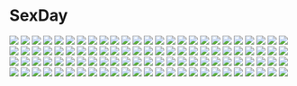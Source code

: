 # SexDay
![](https://konachan.com/jpeg/a9d72bc44506087f4ff69df113d5f60d/Konachan.com%20-%20268599%20black_hair%20catgirl%20dress%20fang%20final_fantasy%20final_fantasy_xiv%20hat%20miqo%27te%20red_eyes%20romana%20short_hair%20staff%20tail%20white.jpg)
![](https://konachan.com/jpeg/a7a6662ad70d612ae63c3503caafa71d/Konachan.com%20-%20166500%20ankoromochi%20blonde_hair%20blue_eyes%20blush%20breasts%20censored%20cum%20dress%20game_cg%20night%20nipples%20peassoft%20pussy%20pussy_juice%20satou_satoru%20sex%20skirt%20stars%20wet.jpg)
![](https://konachan.com/image/7ecaab2ec9e53c2d519fac85e96ed9c6/Konachan.com%20-%2067527%20saigado.jpg)
![](https://konachan.com/jpeg/0c0a05d10706f1a2f795820563f40b80/Konachan.com%20-%20288253%20aoi_tori%20bed%20blue_eyes%20blush%20braids%20breasts%20brown_hair%20dress%20koku%20nipples%20panties%20panty_pull%20pantyhose%20pussy%20scan%20skirt_lift%20uncensored%20underwear.jpg)
![](https://konachan.com/image/2de8d0f6ed2f23dbca99e6c2a766d0fe/Konachan.com%20-%20307180%20animal_ears%20baby.g%20bell%20breasts%20cleavage%20erect_nipples%20fire%20gloves%20granblue_fantasy%20long_hair%20magic%20purple_hair%20red_eyes%20tail%20thighhighs.jpg)
![](https://konachan.com/image/dd55cfa4e3c6ac6d88033ba4d87b0b03/Konachan.com%20-%2077096%20all_male%20glasses%20kagamine_len%20male%20vocaloid.jpg)
![](https://konachan.com/image/3414b9ef46fcc00a78b1312e33310e2a/Konachan.com%20-%20184925%20baked_egg_%28pi_tanpapurica8%29%20black_hair%20blue_eyes%20dress%20food%20fruit%20necklace%20original%20ribbons%20strawberry%20twintails.jpg)
![](https://konachan.com/jpeg/a8336608dfdaf365ac8a03eda03cf786/Konachan.com%20-%20148364%20barefoot%20blonde_hair%20brown_eyes%20koujiro_frau%20robotics%3Bnotes%20school_uniform%20tenkuu_nozora%20twintails%20white.jpg)
![](https://konachan.com/image/0edf288153e0c9fadbf840bcea9a2e3a/Konachan.com%20-%20125552%20blue_eyes%20brown_hair%20christmas%20da_capo_dream_x%27mas%20hat%20long_hair%20pink_hair%20santa_costume%20santa_hat%20short_hair%20skirt_lift%20thighhighs.jpg)
![](https://konachan.com/image/f28dcdec110289fbdc72bdea51fb47ab/Konachan.com%20-%2052432%20ikkitousen%20kanu_unchou%20ryofu_housen%20ryuubi_gentoku.jpg)
![](https://konachan.com/image/035b2b5658a32781f5b868f6aa8f3616/Konachan.com%20-%20306163%20bed%20bikini_top%20blush%20brown_hair%20loli%20long_hair%20navel%20nopan%20open_shirt%20original%20purple_eyes%20thighhighs%20twintails%20zuchineru.jpg)
![](https://konachan.com/jpeg/18da743b7f69c81aea9476935cfff2d7/Konachan.com%20-%20280129%20blush%20breast_grab%20breasts%20brown_hair%20close%20cropped%20dd_%28ijigendd%29%20green_eyes%20nipples%20no_bra%20open_shirt%20panties%20panty_pull%20thighhighs%20underwear%20uniform.jpg)
![](https://konachan.com/image/103f939972917ef532dcc58bcd838778/Konachan.com%20-%20115548%20breasts%20censored%20game_cg%20glasses%20nipples%20penis%20sex%20undressing.jpg)
![](https://konachan.com/jpeg/1ef7192122407ddf28bf46ec5c0c597d/Konachan.com%20-%20226764%20anton_fadeev%20duelyst%20logo%20staff%20water.jpg)
![](https://konachan.com/jpeg/abfbbcdabef0648cfc093d6b82af5965/Konachan.com%20-%20157638%20animal_ears%20blue_hair%20breasts%20haik%20mecha%20original%20thighhighs%20yellow_eyes.jpg)
![](https://konachan.com/image/958c38e3fffc23c3068ad34b0bada638/Konachan.com%20-%20216207%20hatsune_miku%20long_hair%20muye%20twintails%20vocaloid.jpg)
![](https://konachan.com/image/d719068a50fca6770d6d322c026c249f/Konachan.com%20-%20199323%20black_hair%20boots%20cross%20long_hair%20necklace%20original%20pixiv_fantasia%20polychromatic%20ponytail%20red_eyes%20sword%20thighhighs%20weapon.jpg)
![](https://konachan.com/jpeg/612ecd967049f1cc6300557763d281d7/Konachan.com%20-%2049148%20ef%20nanao_naru%20school_swimsuit%20shindou_chihiro%20shindou_kei%20swimsuit.jpg)
![](https://konachan.com/image/0bb75aafc0f24e12a8c0f359305dc73e/Konachan.com%20-%20250884%20black_hair%20brown_eyes%20diabolik_lovers%20male%20orange_hair%20original%20purple_eyes%20tagme_%28artist%29%20tree.jpg)
![](https://konachan.com/image/03e1da71c34d12e151c91cb04d28240f/Konachan.com%20-%207529%20asahina_mikuru%20asakura_ryouko%20nagato_yuki%20suzumiya_haruhi%20suzumiya_haruhi_no_yuutsu%20tsuruya.jpg)
![](https://konachan.com/image/cea3712a6108c10f672ff2276dd4c6ee/Konachan.com%20-%20146725%20black_hair%20majiten%20ponytail%20tagme.jpg)
![](https://konachan.com/image/0653b2e0db522c4645c9c81ba7d85ae8/Konachan.com%20-%20195333%20bow%20dress%20hata_no_kokoro%20long_hair%20mask%20pink_hair%20purple_eyes%20shimazaki%20touhou.jpg)
![](https://konachan.com/image/8dbd696bebd1c228cbb43d2e2c39eec3/Konachan.com%20-%2017427%20yakitate_japan.jpg)
![](https://konachan.com/image/df64ed373ebf6e581c9b8bef5a38d12d/Konachan.com%20-%2034966%20louise_fran%C3%A7oise_le_blanc_de_la_valli%C3%A8re%20zero_no_tsukaima.jpg)
![](https://konachan.com/image/f59ae8df64bbe1b45e044d62aefaaeae/Konachan.com%20-%206405%20angel%20long_hair%20purple_hair%20sword%20tagme%20weapon%20wings.jpg)
![](https://konachan.com/jpeg/49977c458be99c73c3ee02527ed07e66/Konachan.com%20-%20255217%20aoi_tori%20bra%20braids%20breasts%20brown_hair%20cross%20game_cg%20koku%20open_shirt%20purple_software%20short_hair%20umino_akari%20underwear.jpg)
![](https://konachan.com/image/ea41af3f04159c5228b135bdadc394f4/Konachan.com%20-%20271054%20ass%20bed%20black_hair%20blush%20breasts%20jpeg_artifacts%20kurokami_%28kurokaminohito%29%20long_hair%20nude%20original%20purple_eyes.jpg)
![](https://konachan.com/image/cfd8ca29b7e37f6a530e089eac04e3dd/Konachan.com%20-%2035968%20legend_of_the_unemployed_ninja.jpg)
![](https://konachan.com/image/b9732744eb84296a32f741390feb9fb5/Konachan.com%20-%20249282%20aqua_eyes%20aqua_hair%20drink%20hatsune_miku%20headphones%20instrument%20long_hair%20paper%20piano%20tagme_%28artist%29%20tie%20twintails%20vocaloid.jpg)
![](https://konachan.com/image/bd1a568496e33663ffc560e5e89e12ab/Konachan.com%20-%2083630%20alice_%28pandora_hearts%29%20dress%20goth-loli%20lolita_fashion%20long_hair%20night%20pandora_hearts.jpg)
![](https://konachan.com/image/008fbc327907943e81255175b40b82f4/Konachan.com%20-%20132350%20blush%20dress%20korie_riko%20long_hair%20pink_hair%20tagme%20zoom_layer.jpg)
![](https://konachan.com/image/b677d4547d28714ae8af9f45d24d1ad5/Konachan.com%20-%2099113%20akatsuki_no_goei%20blonde_hair%20censored%20game_cg%20kurayashiki_tae%20nopan%20school_uniform%20sex%20syangrila%20tomose_shunsaku.jpg)
![](https://konachan.com/image/be45458f351b86a3a9e51e096e611f09/Konachan.com%20-%20111661%20blush%20flowers%20irori%20petals%20remilia_scarlet%20touhou%20vampire%20wings.jpg)
![](https://konachan.com/image/ddf12170b0d03822dd14cb713cedf1f1/Konachan.com%20-%20130090%20animal_ears%20dog_days%20millhiore_f_biscotti%20pink_hair%20purple_eyes.jpg)
![](https://konachan.com/image/780ce9deb2adf19cbda5e7db3025039d/Konachan.com%20-%20183071%20building%20city%20nobody%20original%20scenic%20shade%20tomaknights.jpg)
![](https://konachan.com/jpeg/a8bc52ab691463f279fc6aa379e26a53/Konachan.com%20-%20231663%20bell%20black_hair%20blonde_hair%20blush%20bow%20christmas%20elbow_gloves%20fal%20fate_grand_order%20fate_%28series%29%20gloves%20hug%20loli%20long_hair%20male%20short_hair%20yellow_eyes.jpg)
![](https://konachan.com/image/bea9fa797bc1275d43ba17fff18932f7/Konachan.com%20-%2012306%20amy%20bakuretsu_tenshi%20jo%20meg%20sei%20swimsuit.jpg)
![](https://konachan.com/image/ceab84df151d0af6aab7194c2e12ff57/Konachan.com%20-%2012401%20tagme.jpg)
![](https://konachan.com/image/8371964e934a5f619733a76315189c67/Konachan.com%20-%20135280%202girls%20black_eyes%20black_hair%20blonde_hair%20bow%20breasts%20green_eyes%20long_hair%20nipples%20sideboob%20skirt_lift%20taka_tony%20topless.jpg)
![](https://konachan.com/jpeg/e4c747578d79346898495650f7230381/Konachan.com%20-%20156854%20ara_haan%20black_hair%20elsword%20white%20yellow_eyes.jpg)
![](https://konachan.com/jpeg/47475149592068224db924c779d9a897/Konachan.com%20-%20303158%20animal_ears%20anthropomorphism%20azur_lane%20bed%20blush%20cameltoe%20collar%20doggirl%20panties%20pantyhose%20red_eyes%20short_hair%20tail%20underwear%20undressing%20white_hair.jpg)
![](https://konachan.com/image/a6e9d4fa38db6650ea1936a4add1d70d/Konachan.com%20-%2037567%20mecha%20mobile_suit_gundam%20mobile_suit_gundam%3A_the_8th_ms_team%20rx-78.jpg)
![](https://konachan.com/jpeg/b04710c1403532f0e049f6672eb9a9ea/Konachan.com%20-%20306178%20ass%20blush%20brown_hair%20garter_belt%20green_eyes%20last_origin%20nipple_slip%20nipples%20no_bra%20paintale%20panties%20short_hair%20stockings%20underwear%20white%20wink.jpg)
![](https://konachan.com/image/c8dba616ad72c9a8a530a63f50c1d850/Konachan.com%20-%2069566%20akita_neru%20chibi%20hatsune_miku%20kagamine_rin%20kasane_teto%20male%20megurine_luka%20meiko%20trap%20twintails%20utau%20vocaloid%20yokune_ruko%20yowane_haku.jpg)
![](https://konachan.com/jpeg/f2f5f069c0a1d469f25b18ea750231f5/Konachan.com%20-%20281090%20ass%20bari_%28destiny_child%29%20cropped%20destiny_child%20dress%20long_hair%20nightmadness.jpg)
![](https://konachan.com/image/395e39d8525836a075028952ddda6563/Konachan.com%20-%2038563%20da_capo%20tagme%20yoshino_sakura.jpg)
![](https://konachan.com/image/020af315f4899427f78c40fb717cdc78/Konachan.com%20-%20139597%20animal_ears%20ass%20censored%20escu%3Ade%20game_cg%20gurenka%20kuon_%28gurenka%29%20long_hair%20red_eyes%20red_hair.jpg)
![](https://konachan.com/image/2a29aa1a14d39512889ae6c4dbac9d8e/Konachan.com%20-%2099628%20atoshi%20breasts%20cleavage%20onozuka_komachi%20scythe%20touhou%20weapon.jpg)
![](https://konachan.com/image/4d912800eb752f78d8e8ff225f4977d0/Konachan.com%20-%2071619%20kagamine_len%20kagamine_rin%20loli%20male%20vocaloid.jpg)
![](https://konachan.com/image/381bc3b06ff5183a7d8e9e8611271894/Konachan.com%20-%2056011%20hirasawa_ui%20k-on%21.jpg)
![](https://konachan.com/image/7f89d440558c4d8a977a26f06c60ef35/Konachan.com%20-%20183854%202girls%20breasts%20brown_hair%20cleavage%20game_cg%20kotorii_tsukumi%20panties%20school_uniform%20see_through%20skirt%20skirt_lift%20tagme_%28artist%29%20underwear%20water.jpg)
![](https://konachan.com/image/00dcc6eefc529080f752f2268347f273/Konachan.com%20-%2028331%20alice_parade%20anus%20blush%20breasts%20censored%20fingering%20game_cg%20nipples%20no_bra%20nopan%20pink_hair%20purple_eyes%20pussy%20unisonshift%20usagi_luna_hatsujou.jpg)
![](https://konachan.com/image/ddac23f9911423b1cc495d5520dfcf40/Konachan.com%20-%20103582%20breasts%20censored%20daiaru%20izayoi_sakuya%20maid%20nipples%20pink_eyes%20pussy%20pussy_juice%20skirt%20skirt_lift%20thighhighs%20touhou.jpg)
![](https://konachan.com/jpeg/1fd3a81a5f45c2834810d471e7b8788b/Konachan.com%20-%20304140%20animal_ears%20blush%20breasts%20close%20foxgirl%20league_of_legends%20long_hair%20navel%20nipples%20penis%20red_hair%20ricegnat%20tail%20uncensored%20wink%20yellow_eyes.jpg)
![](https://konachan.com/jpeg/9f0dbc8122fad542fa73cc791f2d9fac/Konachan.com%20-%20295123%20bed%20bondage%20book%20bra%20cameltoe%20erect_nipples%20girls_frontline%20kyuri_tizu%20long_hair%20panties%20rope%20spread_legs%20torn_clothes%20underwear%20waifu2x%20watermark.jpg)
![](https://konachan.com/image/9606f048c58bcce8bc1dba46eccc5854/Konachan.com%20-%2025485%20eureka%20eureka_seven%20orange%20renton_thurston.jpeg)
![](https://konachan.com/jpeg/f48a8ccf058e98c78c0336243ae12917/Konachan.com%20-%20287501%20anal%20blush%20breasts%20brown_hair%20condom%20fujino_mitsuki%20game_cg%20nipples%20penis%20ponytail%20purple_eyes%20pussy%20saburou_%28hgmg%29%20sex%20swimsuit%20uncensored%20wet.jpg)
![](https://konachan.com/image/94c0b5dff52fa884f41dde795bd909de/Konachan.com%20-%20139158%20breasts%20cleavage%20freia_kagami%20kupala%20long_hair%20panties%20red_eyes%20underwear%20wrestle_angels.jpg)
![](https://konachan.com/image/cd513f2e222710701ef10d951e8f90cd/Konachan.com%20-%2086659%20amagi_yukiko%20blood%20blue_hair%20breasts%20brown_hair%20cleavage%20hat%20long_hair%20nosebleed%20persona%20satonaka_chie%20seta_souji%20short_hair%20twintails%20yellow.jpg)
![](https://konachan.com/image/400ce778d3a9b97876198b74eed73db8/Konachan.com%20-%20149223%20brown_hair%20elbow_gloves%20gloves%20green_eyes%20kino_makoto%20ponytail%20sailor_jupiter%20sailor_moon%20school_uniform.jpg)
![](https://konachan.com/jpeg/dbfe0286ce69408a09d019d30c6e5e31/Konachan.com%20-%2068031%20baka_to_test_to_shoukanjuu%20blush%20polychromatic%20shimada_hazuki%20vector.jpg)
![](https://konachan.com/image/a1e97411b0d50949cf5b76cfd0c90519/Konachan.com%20-%2014937%20alvis_hamilton%20claus_valca%20last_exile%20lavie_head.jpg)
![](https://konachan.com/image/006db13fcf040535f6f1a7270298885e/Konachan.com%20-%2060215%20animal_ears%20blonde_hair%20blue_eyes%20long_hair%20no_bra%20original%20tateha%20topless.jpg)
![](https://konachan.com/image/6d506d66979736b10444b532b1bcac71/Konachan.com%20-%2010952%20bicolored_eyes%20blonde_hair%20chibi%20futaba_hinata%20glasses%20hoshiful%20hoshikawa_ruka%20pink_hair%20red_eyes%20ribbons%20school_uniform%20suzuki_ryumi%20twintails.jpg)
![](https://konachan.com/image/f1db35693653b049d2972e0283c3ebc7/Konachan.com%20-%2083835%20animal%20barefoot%20blue_hair%20cat%20green_eyes%20hat%20index%20long_hair%20nun%20to_aru_majutsu_no_index.jpg)
![](https://konachan.com/image/c0c154a94b4a87892ec165f55d87d76b/Konachan.com%20-%2029288%20blonde_hair%20blue_eyes%20blush%20brown_hair%20building%20dress%20glasses%20gloves%20green_eyes%20hat%20littlewitch%20long_hair%20male%20short_hair%20socks%20tie%20umbrella.jpg)
![](https://konachan.com/image/4dc4907e8a900eb435826c87f65033e3/Konachan.com%20-%2040502%20chinese_clothes%20chinese_dress%20initial-g%20jonathan%20kaleido_star%20marion_benigni%20may_wong%20rosetta_passel%20white%20wink.jpg)
![](https://konachan.com/image/701a275b336f2cf506fdd5328f492bb1/Konachan.com%20-%20293499%20anthropomorphism%20azur_lane%20breasts%20cake%20food%20fruit%20garter_belt%20gloves%20gray_hair%20kyudong.%20long_hair%20orange_eyes%20sideboob%20strawberry.jpg)
![](https://konachan.com/jpeg/1fa63e6e2dc98b1bfd9634501f621f5e/Konachan.com%20-%20173215%202girls%20blue_eyes%20blue_hair%20bow%20braids%20dress%20headband%20hong_meiling%20knife%20long_hair%20maid%20navel%20red_hair%20short_hair%20thighhighs%20touhou%20weapon.jpg)
![](https://konachan.com/jpeg/442e2b544d39e8aea08c73ad4b3d358e/Konachan.com%20-%20108198%20green_hair%20gumi%20juu_mensou_%28vocaloid%29%20short_hair%20vocaloid.jpg)
![](https://konachan.com/image/4257890d7ff127316fd7d5c14b2e8fc4/Konachan.com%20-%20261203%20barefoot%20blush%20breasts%20brown_eyes%20green_hair%20hatachi%20nipples%20original%20ponytail%20school_swimsuit%20short_hair%20swimsuit.jpg)
![](https://konachan.com/image/e121ef6373dee8186f20e1c717a1ff25/Konachan.com%20-%20224269%20ass_grab%20blush%20bow%20breasts%20brown_eyes%20brown_hair%20cum%20nipples%20no_bra%20open_shirt%20original%20panties%20panty_pull%20rooftop%20sex%20short_hair%20tie%20underwear.jpg)
![](https://konachan.com/jpeg/bf1d9c42e89ba32bf98e40503c259bdb/Konachan.com%20-%20259008%202girls%20bell%20blush%20bow%20bra%20breasts%20catgirl%20long_hair%20navel%20nekopara%20nipples%20panties%20ribbons%20sayori%20stockings%20tail%20twintails%20underwear%20watermark%20white.jpg)
![](https://konachan.com/image/0892775b99e9c6b4377d836657959320/Konachan.com%20-%20304563%20arknights%20blonde_hair%20blush%20feater_%28arknights%29%20gesoking06%20gray_hair%20long_hair%20navel%20ponytail%20short_hair%20shorts%20siege_%28arknights%29%20spread_legs%20tears.jpg)
![](https://konachan.com/image/71a28f7e4d4abcad9e506586d2eb652a/Konachan.com%20-%20210553%20blonde_hair%20book%20butterfly%20dead_line%20drink%20green%20hat%20leaves%20long_hair%20shade%20touhou%20tree%20umbrella%20yakumo_yukari.jpg)
![](https://konachan.com/image/5ad22375cd7e256975c362430b9e4cc9/Konachan.com%20-%2011783%20katase_yuki%20mizuiro.jpg)
![](https://konachan.com/image/eb3b5a0c00b42ef433c2b999875b2c74/Konachan.com%20-%2098333%20ass%20blonde_hair%20brown_eyes%20fenderu%20long_hair%20panties%20petals%20school_uniform%20tears%20thighhighs%20underwear.jpg)
![](https://konachan.com/jpeg/daeb6f3bcc15cd812e72da5459750069/Konachan.com%20-%20115292%20blonde_hair%20breasts%20cleavage%20game_cg%20iizuki_tasuku%20long_hair%20lovely_x_cation%20no_bra%20tsukioka_misasa.jpg)
![](https://konachan.com/jpeg/6a52f94524db6b9e919d561cf29f9745/Konachan.com%20-%2074188%20umineko_no_naku_koro_ni%20ushiromiya_ange.jpg)
![](https://konachan.com/jpeg/4fe242b2ecd31d2d709afce940377882/Konachan.com%20-%20181485%202girls%20flowers_%28game%29%20game_cg%20glasses%20innocent_grey%20instrument%20piano%20ribbons%20school_uniform%20shirahane_suou%20sugina_miki.jpg)
![](https://konachan.com/image/d20f5a6b87ca495e87b452cd80d4c9bc/Konachan.com%20-%20130832%20aoki_reika%20boots%20breasts%20hino_akane%20kise_yayoi%20midorikawa_nao%20nipples%20precure%20pussy%20skirt%20smile_precure%21%20topless%20torn_clothes%20uncensored.jpg)
![](https://konachan.com/image/dc650b5cff651ec85c03f01778e6a808/Konachan.com%20-%20102964%20animal_ears%20catgirl%20chen%20foxgirl%20monochrome%20multiple_tails%20tail%20tan_%28carbon%29%20touhou%20yakumo_ran%20yakumo_yukari.jpg)
![](https://konachan.com/jpeg/7f5d087e319d560be183d466b01ff7b2/Konachan.com%20-%20294169%20blue_eyes%20blush%20cropped%20dress%20lolita_fashion%20long_hair%20original%20polychromatic%20tsukiyo_%28skymint%29%20white_hair.jpg)
![](https://konachan.com/jpeg/4670275e13465c420c5ee6bd1e9c9ec9/Konachan.com%20-%20281859%20blush%20bra%20game_cg%20long_hair%20mutyakai%20navel%20panties%20purple_eyes%20purple_hair%20purple_software%20realive%20sumeragi_kaya%20underwear.jpg)
![](https://konachan.com/jpeg/c26f42743af05c8fc9a911d50d3f1efd/Konachan.com%20-%20105291%20black_hair%20demon%20fang%20katana%20long_hair%20original%20red_eyes%20school_uniform%20sukesan%20sword%20weapon.jpg)
![](https://konachan.com/image/54757f577ad8409335c5730ac20792d9/Konachan.com%20-%20184789%20animal_ears%20bikini%20black_hair%20blush%20catgirl%20kaede_%28003591163%29%20original%20red_eyes%20short_hair%20sky%20swim_ring%20swimsuit%20tail%20water.jpg)
![](https://konachan.com/image/d969f65671519657c92d919bcf77b57d/Konachan.com%20-%20243804%20aqua_eyes%20black_hair%20blush%20bow%20braids%20breasts%20brown_eyes%20bunny_ears%20cosplay%20drums%20glasses%20logo%20long_hair%20necklace%20pink_hair%20short_hair%20touhou%20wet.jpg)
![](https://konachan.com/jpeg/1c2556845b2937e90d4f057c2b299e26/Konachan.com%20-%20188766%20akagi_%28kancolle%29%20animal%20animal_ears%20anthropomorphism%20brown_hair%20catgirl%20chibi%20fish%20kantai_collection%20long_hair%20signed%20tail%20thighhighs%20white.jpg)
![](https://konachan.com/image/649c61976998d5b0ca351b2b05371275/Konachan.com%20-%20130020%20blush%20breast_hold%20cum%20nuko_%28mikupantu%29%20paizuri%20tagme.jpg)
![](https://konachan.com/image/11b614a9c17cc8a7dd3eb4f5d7adc458/Konachan.com%20-%2014214%20hayase_mitsuki%20kimi_ga_nozomu_eien%20suzumiya_haruka.jpg)
![](https://konachan.com/jpeg/f1e4e641748db447a20e546d392b18ec/Konachan.com%20-%20213893%20blue_eyes%20braids%20brown_hair%20bubbles%20close%20gloves%20kantai_collection%20ponytail%20school_uniform%20shigure_%28kancolle%29%20underwater%20water%20yukichi_%28eikichi%29.jpg)
![](https://konachan.com/image/8be82123a3be438db34270b4d8cccbe1/Konachan.com%20-%20236722%20building%20clouds%20mclelun%20nobody%20original%20scenic%20sky%20stars.jpg)
![](https://konachan.com/image/434d419a7e28249aadeb176ace5f514e/Konachan.com%20-%20168981%20blue_eyes%20breasts%20brown_hair%20cleavage%20cropped%20flowers%20fuji_choko%20japanese_clothes%20long_hair%20original.jpg)
![](https://konachan.com/jpeg/acaa7fd4ed4ed02bf38aabd467cef13b/Konachan.com%20-%2095468%20animal_ears%20brown_eyes%20brown_hair%20drink%20hiide%20nekomiya_nono%20ribbons%20school_swimsuit%20swimsuit%20water%20yotsunoha%20zoom_layer.jpg)
![](https://konachan.com/jpeg/6485191c9c67cba791437ea36e903342/Konachan.com%20-%2088972%20close%20green_hair%20suzumiya_haruhi_no_yuutsu%20transparent%20tsuruya%20vector%20wink.jpg)
![](https://konachan.com/jpeg/7cd29771c1ea433fcc114ec5a31d0e6d/Konachan.com%20-%20245736%20barefoot%20blue_eyes%20blue_hair%20breasts%20candy%20cleavage%20fast-runner-2024%20hoodie%20lollipop%20original%20underwear.jpg)
![](https://konachan.com/image/8604b20b90250db9cf9761295a76189d/Konachan.com%20-%2043210%20cc%20code_geass%20green%20green_hair%20long_hair%20yellow_eyes.jpg)
![](https://konachan.com/jpeg/0548baf43647328725dee282920aee93/Konachan.com%20-%20268794%20anthropomorphism%20azur_lane%20bikini_top%20boots%20enka_%28bcat%29%20garter%20long_hair%20navel%20red_eyes%20shorts%20transparent%20weapon%20white_hair.jpg)
![](https://konachan.com/image/1e3157d1fe2c1f0e529ce808b276bae9/Konachan.com%20-%2060904%20bondage%20breasts%20bunnygirl%20cleavage%20collar%20ginga_nakajima%20mahou_shoujo_lyrical_nanoha%20mahou_shoujo_lyrical_nanoha_strikers.jpg)
![](https://konachan.com/image/3f9dde58accc0a0389deea4612ff8bdc/Konachan.com%20-%2072622%20akiyama_mio%20hirasawa_yui%20jpeg_artifacts%20k-on%21%20kotobuki_tsumugi%20polychromatic%20tainaka_ritsu.jpg)
